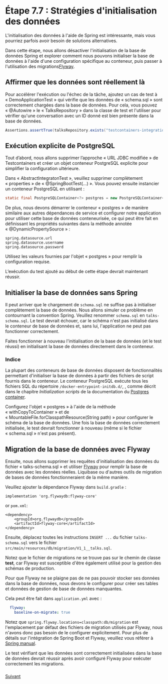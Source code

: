 # Étape 7.7 : Stratégies d'initialisation des données

L'initialisation des données à l'aide de Spring est intéressante, mais vous pourriez parfois avoir besoin de solutions alternatives.

Dans cette étape, nous allons désactiver l'initialisation de la base de données Spring et explorer comment nous pouvons initialiser la base de données à l'aide d'une configuration spécifique au conteneur, puis passer à l'utilisation des migrations[Flyway](https://flywaydb.org/).

## Affirmer que les données sont réellement là

Pour accélérer l'exécution ou l'échec de la tâche, ajoutez un cas de test à « DemoApplicationTest » qui vérifie que les données de « schema.sql » sont correctement chargées dans la base de données.
Pour cela, vous pouvez « @Autowire » le « TalksRepository » dans la classe de test et l'utiliser pour vérifier qu'une conversation avec un ID donné est bien présente dans la base de données.

```java
Assertions.assertTrue(talksRepository.exists("testcontainers-integration-testing"));
```

## Exécution explicite de PostgreSQL

Tout d’abord, nous allons supprimer l’approche « URL JDBC modifiée » de Testcontainers et créer un objet conteneur PostgreSQL explicite pour simplifier la configuration ultérieure.

Dans « AbstractIntegratonTest », veuillez supprimer complètement « properties » de « @SpringBootTest(...) ».
Vous pouvez ensuite instancier un conteneur PostgreSQL en utilisant :

```java
static final PostgreSQLContainer<?> postgres = new PostgreSQLContainer<>("postgres:16-alpine");
```

De plus, nous devons démarrer le conteneur « postgres » de manière similaire aux autres dépendances de service et configurer notre application pour utiliser cette base de données conteneurisée, ce qui peut être fait en définissant les propriétés suivantes dans la méthode annotée « @DynamicPropertySource » :

```text
spring.datasource.url
spring.datasource.username
spring.datasource.password
```

Utilisez les valeurs fournies par l'objet « postgres » pour remplir la configuration requise.

L’exécution du test ajouté au début de cette étape devrait maintenant réussir.

## Initialiser la base de données sans Spring

Il peut arriver que le chargement de `schema.sql` ne suffise pas à initialiser complètement la base de données.
Nous allons simuler ce problème en contournant la convention Spring. Veuillez renommer `schema.sql` en `talks-schema.sql`.
Le test devrait échouer, car le schéma n'est pas initialisé dans le conteneur de base de données et, sans lui, l'application ne peut pas fonctionner correctement.

Faites fonctionner à nouveau l'initialisation de la base de données (et le test réussi) en initialisant la base de données directement dans le conteneur.

### Indice
La plupart des conteneurs de base de données disposent de fonctionnalités permettant d'initialiser la base de données à partir des fichiers de script fournis dans le conteneur.
Le conteneur PostgreSQL exécute tous les fichiers SQL du répertoire `/docker-entrypoint-initdb.d/`, , comme décrit dans le chapitre _Initialization scripts_ de la documentation du [Postgres container](https://hub.docker.com/_/postgres/).

Configurez l'objet « postgres » à l'aide de la méthode « withCopyToContainer » et de « MountableFile.forClasspathResource(String path) » pour configurer le schéma de la base de données. Une fois la base de données correctement initialisée, le test devrait fonctionner à nouveau (même si le fichier « schema.sql » n'est pas présent).

## Migration de la base de données avec Flyway

Ensuite, nous allons supprimer les requêtes d'initialisation des données du fichier « talks-schema.sql » et utiliser [Flyway](https://flywaydb.org/) pour remplir la base de données avec les données réelles.
Liquibase ou d'autres outils de migration de bases de données fonctionneraient de la même manière.

Veuillez ajouter la dépendance Flyway dans `build.gradle` :

```text
implementation 'org.flywaydb:flyway-core'
```

or `pom.xml`:
```text
<dependency>
    <groupId>org.flywaydb</groupId>
    <artifactId>flyway-core</artifactId>
</dependency>
```

Ensuite, déplacez toutes les instructions `INSERT ...` du fichier `talks-schema.sql` vers le fichier `src/main/resources/db/migration/V1_1__talks.sql`.

Notez que le fichier de migrations ne se trouve pas sur le chemin de classe **test**, car Flyway est susceptible d'être également utilisé pour la gestion des schémas de production.

Pour que Flyway ne se plaigne pas de ne pas pouvoir stocker ses données dans la base de données, nous devons le configurer pour créer ses tables et données de gestion de base de données manquantes.

Cela peut être fait dans `application.yml` avec :

```yaml
  flyway:
    baseline-on-migrate: true
```

Notez que `spring.flyway.locations=classpath:db/migration` est l'emplacement par défaut des fichiers de migration utilisés par Flyway, nous n'avons donc pas besoin de le configurer explicitement.
Pour plus de détails sur l'intégration de Spring Boot et Flyway, veuillez vous référer à [Spring manual](https://docs.spring.io/spring-boot/docs/2.6.7/reference/htmlsingle/#howto.data-initialization.migration-tool.flyway).

Le test vérifiant que les données sont correctement initialisées dans la base de données devrait réussir après avoir configuré Flyway pour exécuter correctement les migrations.
### 
[Suivant](etape-8-environnement-local-developpement.md)
